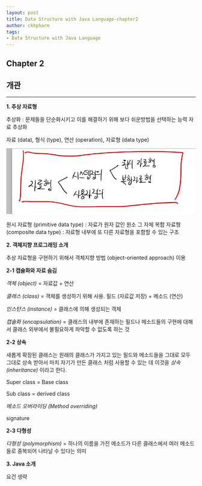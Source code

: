 ```yaml
---
layout: post
title: Data Structure with Java Language-chapter2
author: ckhpharm
tags:
- Data Structure with Java Language
---
```


## Chapter 2

## 개관
-----

__1. 추상 자료형__

추상화 : 문제들을 단순화시키고 이를 해결하기 위해 보다 쉬운방법을 선택하는 능력
자료 추상화

자료 (data), 형식 (type), 연산 (operation), 자료형 (data type)

![Alt text](../assets/image/Data-type-category.png)

원시 자료형 (primitive data type) : 자료가 원자 값인 원소 그 자체
복합 자료형 (composite data type) : 자료형 내부에 또 다른 자료형을 포함할 수 있는 구조

__2. 객체지향 프로그래밍 소개__

추상 자료형을 구현하기 위해서 객체지향 방법 (object-oriented approach) 이용

__2-1 캡슐화와 자료 숨김__

*객체 (object)* = 자료값 + 연산

*클래스 (class)* = 객체를 생성하기 위해 사용. 필드 (자료값 저장) + 메소드 (연산)

*인스턴스 (instance)* = 클래스에 의해 생성되는 객체

*캡슐화 (encapsulation)* = 클래스의 내부에 존재하는 필드나 메소드들의 구현에 대해서 클래스 외부에서 불필요하게 파악할 수 없도록 하는 것

__2-2 상속__

새롭게 확장된 클래스는 원래의 클래스가 가지고 있는 필드와 메소드들을 그대로 모두 그대로 상속 받아서 마치 자기가 만든 클래스 처럼 사용할 수 있는 데 이것을 *상속 (inheritance)* 이라고 한다.

Super class = Base class

Sub class = derived class

*메소드 오버라이딩 (Method overriding)*

signature

__2-3 다형성__

*다형성 (polymorphism)* = 하나의 이름을 가진 메소드가 다른 클래스에서 여러 메소드들로 중복되어 나타날 수 있다는 의미

__3. Java 소개__

요건 생략
